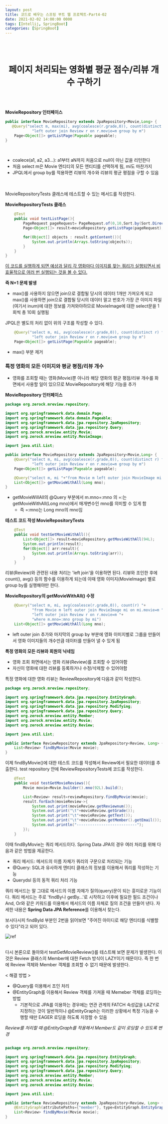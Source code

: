 ```yaml
---
layout: post
title: 코드로 배우는 스프링 부트 웹 프로젝트-Part4-02
date: 2021-02-02 14:00:00 0000
tags: [Intellij, SpringBoot]
categories: [SpringBoot]
---
```


<br><br>

# <center>페이지 처리되는 영화별 평균 점수/리뷰 개수 구하기</center>

<br><br>

**MovieRepository 인터페이스**

```java
public interface MovieRepository extends JpaRepository<Movie,Long> {
   @Query("select m, max(mi), avg(coalesce(r.grade,0)), count(distinct r) from Movie m "+"left outer join MovieImage mi on mi.movie=m "+
            "left outer join Review r on r.movie=m group by m")
    Page<Object[]> getListPage(Pageable pageable);
}
```

<br>

- coalece(a1, a2, a3...): a1부터 aN까지 처음으로 null이 아닌 값을 리턴한다
- 처음 select m은 Movie 엔티티의 모든 엔티티를 선택하게 됨, mi도 마찬가지
- JPQL에서 group by를 적용하면 리뷰의 개수와 리뷰의 평균 평점을 구할 수 있음

<br><br>
MovieRepositoryTests 클래스에 테스트할 수 있는 메서드를 작성한다.

**MovieRepositoryTests 클래스**

```java
    @Test
    public void testListPage(){
        PageRequest pageRequest= PageRequest.of(0,10,Sort.by(Sort.Direction.DESC,"mno"));
        Page<Object[]> result=movieRepository.getListPage(pageRequest);

        for(Object[] objects : result.getContent()){
            System.out.println(Arrays.toString(objects));
        }
    }
}
```

<u>이 코드를 실행하게 되면 예상과 달리 각 영화마다 이미지를 찾는 쿼리가 실행되면서 비효율적으로 여러 번 실행되는 것을 볼 수 있다.</u>

**즉 N+1 문제 발생**

- max()를 사용하지 않으면 join으로 결합될 당시의 데이터 1개만 가져오게 되고 max()를 사용하면 join으로 결합될 당시의 데이터 말고 번호가 가장 큰 이미지 파일(여기서 inum)에 대한 정보를 가져와야하므로 MovieImage에 대한 select문을 1회씩 총 10회 실행됨

JPQL은 별도의 처리 없이 위의 구조를 작성할 수 있다.

```java
    @Query("select m, mi, avg(coalesce(r.grade,0)), count(distinct r) from Movie m "+"left outer join MovieImage mi on mi.movie=m "+
            "left outer join Review r on r.movie=m group by m")
    Page<Object[]> getListPage(Pageable pageable);
```

- max() 부분 제거

### 특정 영화의 모든 이미지와 평균 평점/리뷰 개수

- 영화를 조회할 때는 영화(Movie)뿐 아니라 해당 영화의 평균 평점/리뷰 개수를 화면에서 사용할 일이 있으므로 MovieRepository에 해당 기능을 추가

**MovieRepository 인터페이스**

```java
package org.zerock.mreview.repository;

import org.springframework.data.domain.Page;
import org.springframework.data.domain.Pageable;
import org.springframework.data.jpa.repository.JpaRepository;
import org.springframework.data.jpa.repository.Query;
import org.zerock.mreview.entity.Movie;
import org.zerock.mreview.entity.MovieImage;

import java.util.List;

public interface MovieRepository extends JpaRepository<Movie,Long> {
    @Query("select m, mi, avg(coalesce(r.grade,0)), count(distinct r) from Movie m "+"left outer join MovieImage mi on mi.movie=m "+
            "left outer join Review r on r.movie=m group by m")
    Page<Object[]> getListPage(Pageable pageable);

    @Query("select m, mi "+"from Movie m left outer join MovieImage mi on mi.movie=m "+"where m.mno=:mno")
    List<Object[]> getMovieWithAll(Long mno);
}
```

- getMovieWillAll의 @Query 부분에서 m.mno=:mno 의 =:는 getMovieWithAll(Long mno)에서 매개변수인 mno를 의미할 수 있게 함
  - 즉 =:mno는 Long mno의 mno임

**테스트 코드 작성 MovieRepositoryTests**

```java
    @Test
    public void testGetMovieWithAll(){
        List<Object[]> result=movieRepository.getMovieWithAll(94L);
        System.out.println(result);
        for(Object[] arr:result){
            System.out.println(Arrays.toString(arr));
        }
    }
```

리뷰(Review)와 관련된 내용 처리는 'left join'을 이용하면 된다. 리뷰와 조인한 후에 count(), avg() 등의 함수를 이용하게 되는데 이때 영화 이미지(MovieImage) 별로 group by를 실행해야만 한다.

**MovieRepository의 getMovieWithAll() 수정**

```java
    @Query("select m, mi, avg(coalesce(r.grade,0)), count(r) "+
            "from Movie m left outer join MovieImage mi on mi.movie=m " +
            "left outer join Review r on r.movie=m "+
            "where m.mno=:mno group by mi")
    List<Object[]> getMovieWithAll(Long mno);
```

- left outer join 추가와 마지막의 group by 부분에 영화 이미지별로 그룹을 만들어서 영화 이미지들의 개수만큼 데이터를 만들어 낼 수 있게 됨

**특정 영화의 모든 리뷰와 회원의 닉네임**

- 영화 조회 화면에서는 영화 리뷰(Review)를 조회할 수 있어야함
- 자신이 영화에 대한 리뷰를 등록하거나 수정/삭제할 수 있어야함

특정 영화에 대한 영화 리뷰는 ReviewRepository에 다음과 같이 작성한다.

```java
package org.zerock.mreview.repository;

import org.springframework.data.jpa.repository.EntityGraph;
import org.springframework.data.jpa.repository.JpaRepository;
import org.springframework.data.jpa.repository.Modifying;
import org.springframework.data.jpa.repository.Query;
import org.zerock.mreview.entity.Member;
import org.zerock.mreview.entity.Movie;
import org.zerock.mreview.entity.Review;

import java.util.List;

public interface ReviewRepository extends JpaRepository<Review, Long> {
    List<Review> findByMovie(Movie movie);
}
```

이제 findByMovie()에 대한 테스트 코드를 작성해서 Review에서 필요한 데이터를 추출한다.
test repository 안에 ReviewRepositoryTests에 코드를 작성한다.

```java
    @Test
    public void testGetMovieReviews(){
        Movie movie=Movie.builder().mno(92L).build();

        List<Review> result=reviewRepository.findByMovie(movie);
        result.forEach(movieReview->{
            System.out.print(movieReview.getReviewnum());
            System.out.print("\t"+movieReview.getGrade());
            System.out.print("\t"+movieReview.getText());
            System.out.print("\t"+movieReview.getMember().getEmail());
            System.out.println("---------------------------");
        });
    }
```

이때 findByMovie는 쿼리 메서드이다.
Spring Data JPA의 경우 여러 처리를 위해 다음과 같은 방법을 제공한다.

- 쿼리 메서드: 메서드의 이름 자체가 쿼리의 구문으로 처리되는 기능
- @Query: SQL과 유사하게 엔티티 클래스의 정보를 이용해서 쿼리를 작성하는 기능
- Querydsl 등의 동적 쿼리 처리 기능

쿼리 메서드는 말 그대로 메서드의 이름 자체가 질의(query)문이 되는 흥미로운 기능이다. 쿼리 메서드는 주로 'findBy나 getBy...'로 시작하고 이후에 필요한 필드 조건이나 And, Or와 같은 키워드를 이용해서 메서드의 이름 자체로 질의 조건을 만들어 낸다.
자세한 내용은 **Spring Data JPA Reference**를 이용해서 찾는다.

보시다시피 findById 부분인 2번을 읽어보면
"주어진 아이디로 해당 엔티티를 식별할 수 있다"라고 되어 있다.

![ref](/images/Learning_SpringBoot_with_Web_Project/Part4/Chapter7/ref.PNG)
<br><br>

다시 본론으로 돌아와서 testGetMovieReview()를 테스트해 보면 문제가 발생한다. 이것은 Review 클래스의 Member에 대한 Fetch 방식이 LAZY이기 때문이다. 즉 한 번에 Review 객체와 Member 객체를 조회할 수 없기 때문에 발생한다.

< 해결 방법 >

- @Query를 이용해서 조인 처리
- @EntityGraph를 이용해서 Review 객체를 가져올 때 Memeber 객체를 로딩하는 방법
  - 기본적으로 JPA를 이용하는 경우에는 연관 관계의 FATCH 속성값을 LAZY로 지정하는 것이 일반적이나 @EntityGraph는 이러한 상황에서 특정 기능을 수행할 때만 EAGER 로딩을 하도록 지정할 수 있음

_Review를 처리할 때 @EntityGraph를 적용해서 Member도 같이 로딩할 수 있도록 변경_

```java

package org.zerock.mreview.repository;

import org.springframework.data.jpa.repository.EntityGraph;
import org.springframework.data.jpa.repository.JpaRepository;
import org.springframework.data.jpa.repository.Modifying;
import org.springframework.data.jpa.repository.Query;
import org.zerock.mreview.entity.Member;
import org.zerock.mreview.entity.Movie;
import org.zerock.mreview.entity.Review;

import java.util.List;

public interface ReviewRepository extends JpaRepository<Review, Long> {
    @EntityGraph(attributePaths={"member"}, type=EntityGraph.EntityGraphType.FETCH)
    List<Review> findByMovie(Movie movie);
}

```
